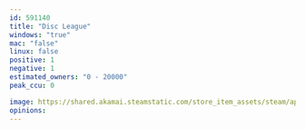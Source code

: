 ```yaml
---
id: 591140
title: "Disc League"
windows: "true"
mac: "false"
linux: false
positive: 1
negative: 1
estimated_owners: "0 - 20000"
peak_ccu: 0

image: https://shared.akamai.steamstatic.com/store_item_assets/steam/apps/591140/header.jpg?t=1496182711
opinions:
---
```

